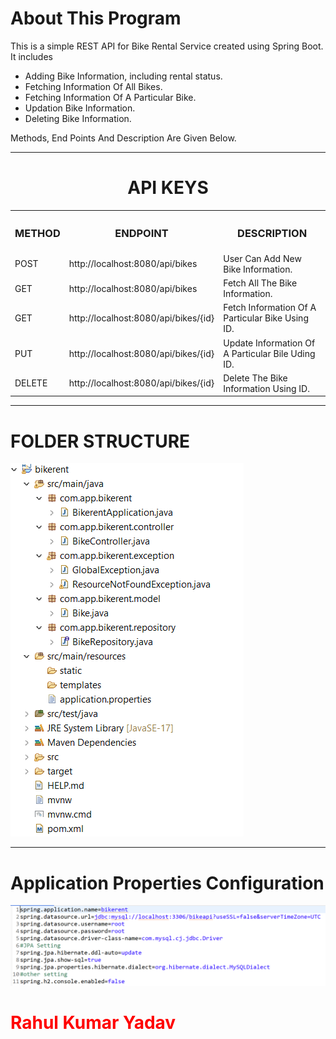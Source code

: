 <h1>About This Program</h1>
<p>This is a simple REST API for Bike Rental Service created using  Spring Boot. It includes
<ul>
  <li>Adding Bike Information, including rental status.</li>
  <li>Fetching Information Of All Bikes.</li>
  <li>Fetching Information Of A Particular Bike.</li>
  <li>Updation Bike Information.</li>
  <li>Deleting Bike Information.</li>
</ul>
  Methods, End Points And Description Are Given Below.
</p>
<hr>
<center>
<h1>API KEYS</h1>

<table>
<r>
  <th><h3>METHOD</h3></th>
   <th><h3>ENDPOINT</h3></th>
  <th><h3>DESCRIPTION</h3></th>
</r>
<tr>
<td>POST</td>
<td>http://localhost:8080/api/bikes</td>
<td>User Can Add New Bike Information.</td>
</tr>
<tr>
<td>GET</td>
<td>http://localhost:8080/api/bikes</td>
  <td>Fetch All The Bike Information.</td>
</tr>
  <tr>
<td>GET</td>
<td>http://localhost:8080/api/bikes/{id}</td>

 <td>Fetch Information Of A Particular Bike Using ID.</td>
</tr>
<tr>
<td>PUT</td>
<td>http://localhost:8080/api/bikes/{id}</td>
  <td>Update Information Of A Particular Bile Uding ID.</td>
</tr>
<tr>
<td>DELETE</td>
<td>http://localhost:8080/api/bikes/{id}</{id}td>
  <td>Delete The Bike Information Using ID.</td>
</tr>
  
</table>
</center>
<hr>
<h1>FOLDER STRUCTURE</h1>
<img src="SCREENSHOT/Capture1.PNG"/>
<hr>
<h1>Application Properties Configuration</h1>
<img src="SCREENSHOT/Capture2.PNG"/>
<h1 style="color:red;">Rahul Kumar Yadav</h1>
